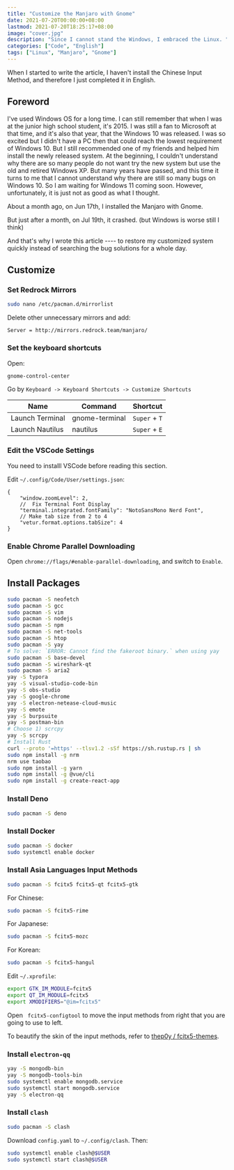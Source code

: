 ```yaml
---
title: "Customize the Manjaro with Gnome"
date: 2021-07-20T00:00:00+08:00
lastmod: 2021-07-20T18:25:17+08:00
image: "cover.jpg"
description: "Since I cannot stand the Windows, I embraced the Linux. "
categories: ["Code", "English"]
tags: ["Linux", "Manjaro", "Gnome"]
---
```


When I started to write the article, I haven't install the Chinese Input Method, and therefore I just completed it in English.

## Foreword

I've used Windows OS for a long time. I can still remember that when I was at the junior high school student, it's 2015. I was still a fan to Microsoft at that time, and it's also that year, that the Windows 10 was released. I was so excited but I didn't have a PC then that could reach the lowest requirement of Windows 10. But I still recommended one of my friends and helped him install the newly released system. At the beginning, I couldn't understand why there are so many people do not want try the new system but use the old and retired Windows XP. But many years have passed, and this time it turns to me that I cannot understand why there are still so many bugs on Windows 10. So I am waiting for Windows 11 coming soon. However, unfortunately, it is just not as good as what I thought.



About a month ago, on Jun 17th, I installed the Manjaro with Gnome.

But just after a month, on Jul 19th, it crashed. (but Windows is worse still I think)

And that's why I wrote this article ---- to restore my customized system quickly instead of searching the bug solutions for a whole day.
## Customize

### Set Redrock Mirrors

```bash
sudo nano /etc/pacman.d/mirrorlist
```
Delete other unnecessary mirrors and add:
```
Server = http://mirrors.redrock.team/manjaro/
```

### Set the keyboard shortcuts

Open:

```bash
gnome-control-center
```

Go by `Keyboard -> Keyboard Shortcuts -> Customize Shortcuts`

|Name|Command|Shortcut|
|---|---|---|
|Launch Terminal|gnome-terminal|`Super` + `T`|
|Launch Nautilus|nautilus|`Super` + `E`|

### Edit the VSCode Settings

You need to installl VSCode before reading this section.

Edit `~/.config/Code/User/settings.json`:

```json5
{
    "window.zoomLevel": 2,
    //  Fix Terminal Font Display
    "terminal.integrated.fontFamily": "NotoSansMono Nerd Font",
    // Make tab size from 2 to 4
    "vetur.format.options.tabSize": 4
}
```

### Enable Chrome Parallel Downloading

Open `chrome://flags/#enable-parallel-downloading`, and switch to `Enable`.

## Install Packages

```bash
sudo pacman -S neofetch
sudo pacman -S gcc
sudo pacman -S vim
sudo pacman -S nodejs
sudo pacman -S npm
sudo pacman -S net-tools
sudo pacman -S htop
sudo pacman -S yay
# To solve: `ERROR: Cannot find the fakeroot binary.` when using yay
sudo pacman -S base-devel
sudo pacman -S wireshark-qt
sudo pacman -S aria2
yay -S typora
yay -S visual-studio-code-bin
yay -S obs-studio
yay -S google-chrome
yay -S electron-netease-cloud-music
yay -S emote
yay -S burpsuite
yay -S postman-bin
# Choose 1) scrcpy
yay -S scrcpy
# Install Rust
curl --proto '=https' --tlsv1.2 -sSf https://sh.rustup.rs | sh
sudo npm install -g nrm
nrm use taobao
sudo npm install -g yarn
sudo npm install -g @vue/cli
sudo npm install -g create-react-app
```

### Install Deno

```bash
sudo pacman -S deno
```

### Install Docker

```bash
sudo pacman -S docker
sudo systemctl enable docker
```

### Install Asia Languages Input Methods

```bash
sudo pacman -S fcitx5 fcitx5-qt fcitx5-gtk
```
For Chinese:

```bash
sudo pacman -S fcitx5-rime
```

For Japanese:

```bash
sudo pacman -S fcitx5-mozc
```

For Korean:

```bash
sudo pacman -S fcitx5-hangul
```

Edit `~/.xprofile`:

```bash
export GTK_IM_MODULE=fcitx5
export QT_IM_MODULE=fcitx5
export XMODIFIERS="@im=fcitx5"
```
Open ` fcitx5-configtool` to move the input methods from right that you are going to use to left.

To beautify the skin of the input methods, refer to [thep0y / fcitx5-themes](https://github.com/thep0y/fcitx5-themes).

### Install `electron-qq`

```bash
yay -S mongodb-bin
yay -S mongodb-tools-bin
sudo systemctl enable mongodb.service
sudo systemctl start mongodb.service
yay -S electron-qq
```

### Install `clash`

```bash
sudo pacman -S clash
```

Download `config.yaml` to `~/.config/clash`. Then:

```bash
sudo systemctl enable clash@$USER
sudo systemctl start clash@$USER
```


